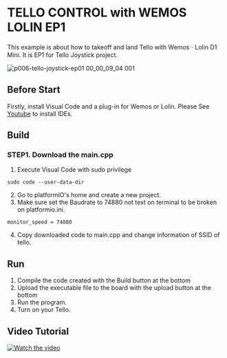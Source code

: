 
# TELLO CONTROL with WEMOS LOLIN EP1
This example is about how to takeoff and land Tello with WemosㆍLolin D1 Mini.
It is EP1 for Tello Joystick project.

![p006-tello-joystick-ep01 00_00_09_04 001](https://user-images.githubusercontent.com/39910774/47289628-93242e00-d636-11e8-9b73-dbff194070ea.png)

## Before Start
Firstly, install Visual Code and a plug-in for Wemos or Lolin. Please See [Youtube](https://youtu.be/V6bG-UvD54Q?sub_confirmation=1) to install IDEs.

## Build
### STEP1. Download the main.cpp
 1. Execute Visual Code with sudo privilege
 ```
 sudo code --user-data-dir
 ```
 2. Go to platformIO's home and create a new project.
 3. Make sure set the Baudrate to 74880 not text on terminal to be broken on platformio.ini.
  ```
 monitor_speed = 74880
 ```
 4. Copy downloaded code to main.cpp and change information of SSID of tello.

## Run
 1. Compile the code created with the Build button at the bottom
 2. Upload the executable file to the board with the upload button at the bottom
 3. Run the program.
 4. Turn on your Tello.
 
## Video Tutorial 
 [![Watch the video](https://user-images.githubusercontent.com/39910774/47252575-f0c34980-d481-11e8-9c30-5b2543b722e5.png)](https://youtu.be/92QhbKA3VbQ?sub_confirmation=1)

